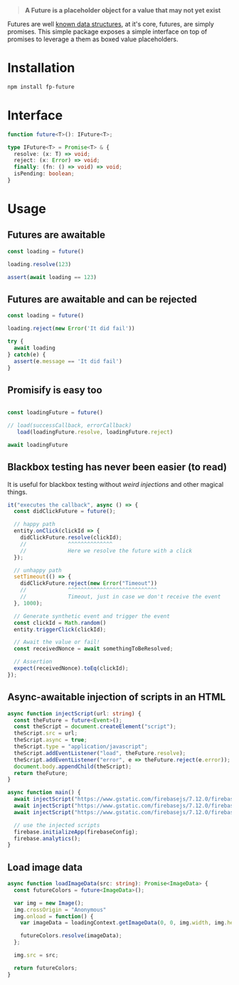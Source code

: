 

> **A Future is a placeholder object for a value that may not yet exist**

Futures are well [known data structures](https://en.wikipedia.org/wiki/Futures_and_promises), at it's core, futures, are simply promises. This simple package exposes a simple interface on top of promises to leverage a them as boxed value placeholders.  

# Installation

```bash
npm install fp-future
```

# Interface

```ts
function future<T>(): IFuture<T>;

type IFuture<T> = Promise<T> & {
  resolve: (x: T) => void;
  reject: (x: Error) => void;
  finally: (fn: () => void) => void;
  isPending: boolean;
}
```

# Usage

## Futures are awaitable

```ts
const loading = future()

loading.resolve(123)

assert(await loading == 123)
```

## Futures are awaitable and can be rejected

```ts
const loading = future()

loading.reject(new Error('It did fail'))

try {
  await loading
} catch(e) {
  assert(e.message == 'It did fail')
}
```

## Promisify is easy too

```ts

const loadingFuture = future()

// load(successCallback, errorCallback)
   load(loadingFuture.resolve, loadingFuture.reject)

await loadingFuture

```

## Blackbox testing has never been easier (to read)

It is useful for blackbox testing without _weird injections_ and other magical things.

```ts
it("executes the callback", async () => {
  const didClickFuture = future();

  // happy path
  entity.onClick(clickId => {
    didClickFuture.resolve(clickId);
    //             ^^^^^^^^^^^^^^ 
    //             Here we resolve the future with a click
  });

  // unhappy path
  setTimeout(() => {
    didClickFuture.reject(new Error("Timeout"))
    //             ^^^^^^^^^^^^^^^^^^^^^^^^^^^^
    //             Timeout, just in case we don't receive the event
  }, 1000);

  // Generate synthetic event and trigger the event
  const clickId = Math.random()
  entity.triggerClick(clickId);

  // Await the value or fail!
  const receivedNonce = await somethingToBeResolved;

  // Assertion
  expect(receivedNonce).toEq(clickId);
});
```

## Async-awaitable injection of scripts in an HTML

```ts
async function injectScript(url: string) {
  const theFuture = future<Event>();
  const theScript = document.createElement("script");
  theScript.src = url;
  theScript.async = true;
  theScript.type = "application/javascript";
  theScript.addEventListener("load", theFuture.resolve);
  theScript.addEventListener("error", e => theFuture.reject(e.error));
  document.body.appendChild(theScript);
  return theFuture;
}

async function main() {
  await injectScript("https://www.gstatic.com/firebasejs/7.12.0/firebase-app.js");
  await injectScript("https://www.gstatic.com/firebasejs/7.12.0/firebase-analytics.js");
  await injectScript("https://www.gstatic.com/firebasejs/7.12.0/firebase-auth.js");

  // use the injected scripts
  firebase.initializeApp(firebaseConfig);
  firebase.analytics();
}

```

## Load image data

```ts
async function loadImageData(src: string): Promise<ImageData> {
  const futureColors = future<ImageData>();

  var img = new Image();
  img.crossOrigin = "Anonymous"
  img.onload = function() {
    var imageData = loadingContext.getImageData(0, 0, img.width, img.height);

    futureColors.resolve(imageData);
  };

  img.src = src;

  return futureColors;
}
```

